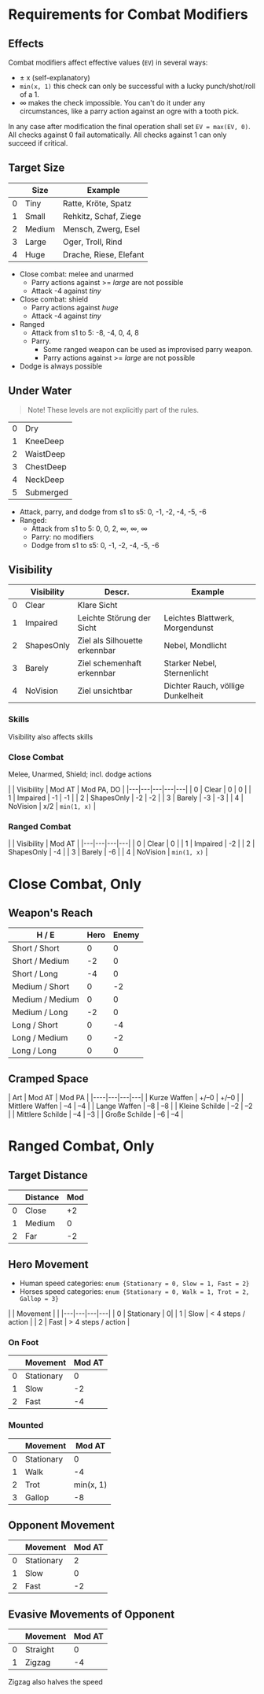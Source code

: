 # Requirements for Combat Modifiers

## Effects

Combat modifiers affect effective values (`EV`) in several ways:
- ± x (self-explanatory)
- `min(x, 1)` this check can only be successful with a lucky punch/shot/roll of a 1.
- &infin; makes the check impossible. You can't do it under any circumstances, like a parry action against an ogre with a tooth pick.

In any case after modification the final operation shall set `EV = max(EV, 0)`. All checks against 0 fail automatically. All checks against 1 can only succeed if critical.


## Target Size

| | Size  | Example |
|-|---|---|
| 0 | Tiny   | Ratte, Kröte, Spatz    |
| 1 | Small  | Rehkitz, Schaf, Ziege  |
| 2 | Medium | Mensch, Zwerg, Esel    |
| 3 | Large  | Oger, Troll, Rind      |
| 4 | Huge   | Drache, Riese, Elefant |


* Close combat: melee and unarmed
  * Parry actions against >= *large* are not possible
  * Attack -4 against *tiny*
* Close combat: shield
  * Parry actions against *huge*
  * Attack -4 against *tiny*
* Ranged
  * Attack from s1 to 5: -8, -4, 0, 4, 8
  * Parry. 
    * Some ranged weapon can be used as improvised parry weapon.
    * Parry actions against >= *large* are not possible
* Dodge is always possible



## Under Water

> Note! These levels are not explicitly part of the rules.

|   |   |
|---|---|
| 0 | Dry       |
| 1 | KneeDeep  |
| 2 | WaistDeep |
| 3 | ChestDeep |
| 4 | NeckDeep  |
| 5 | Submerged |

* Attack, parry, and dodge from s1 to s5: 0, -1, -2, -4, -5, -6
* Ranged: 
  * Attack from s1 to 5: 0, 0, 2, &infin;, &infin;, &infin;
  * Parry: no modifiers
  * Dodge from s1 to s5: 0, -1, -2, -4, -5, -6


## Visibility

|   | Visibility | Descr. | Example |
|---|---|---|---|
| 0 | Clear       | Klare Sicht                   |  |
| 1 | Impaired    | Leichte Störung der Sicht     | Leichtes Blattwerk, Morgendunst |
| 2 | ShapesOnly  | Ziel als Silhouette erkennbar | Nebel, Mondlicht |
| 3 | Barely      | Ziel schemenhaft erkennbar    | Starker Nebel, Sternenlicht |
| 4 | NoVision    | Ziel unsichtbar               | Dichter Rauch, völlige Dunkelheit |



### Skills

Visibility also affects skills


### Close Combat

Melee, Unarmed, Shield; incl. dodge actions

|   | Visibility | Mod AT | Mod PA, DO |
|---|---|---|---|---|
| 0 | Clear       |  0  |  0  |
| 1 | Impaired    | -1  | -1  |
| 2 | ShapesOnly  | -2  | -2  |
| 3 | Barely      | -3  | -3  |
| 4 | NoVision    | x/2 |  `min(1, x)` |


### Ranged Combat

|   | Visibility | Mod AT |
|---|---|---|---|
| 0 | Clear       |  0 |
| 1 | Impaired    | -2 |
| 2 | ShapesOnly  | -4 |
| 3 | Barely      | -6 |
| 4 | NoVision    | `min(1, x)` |






# Close Combat, Only

## Weapon's Reach


| H / E | Hero | Enemy |
|---|---|---|
| Short  / Short  |  0 |  0 |
| Short  / Medium | -2 |  0 |
| Short  / Long   | -4 |  0 |
| Medium / Short  |  0 | -2 |
| Medium / Medium |  0 |  0 |
| Medium / Long   | -2 |  0 |
| Long   / Short  |  0 | -4 |
| Long   / Medium |  0 | -2 |
| Long   / Long   |  0 |  0 |



## Cramped Space

| Art | Mod AT | Mod PA |
|----|---|---|---|
| Kurze Waffen     | +/–0 | +/–0 |
| Mittlere Waffen  | –4   |  –4 |
| Lange Waffen     | –8   |  –8 |
| Kleine Schilde   | –2   |  –2 |
| Mittlere Schilde | –4   |  –3 |
| Große Schilde    | –6   |  –4 |



# Ranged Combat, Only

## Target Distance

|   | Distance | Mod |
|---|---|---|
| 0 | Close    | +2 |
| 1 | Medium   |  0 |
| 2 | Far      | -2 |



## Hero Movement

* Human speed categories: `enum {Stationary = 0, Slow = 1, Fast = 2}`
* Horses speed categories: `enum {Stationary = 0, Walk = 1, Trot = 2, Gallop = 3}`

|   | Movement | |
|---|---|---|---|
| 0 | Stationary | 0|
| 1 | Slow       | < 4 steps / action |
| 2 | Fast       | > 4 steps / action |


### On Foot
|   | Movement | Mod AT |
|---|---|---|
| 0 | Stationary    |  0 |
| 1 | Slow          | -2 |
| 2 | Fast          | -4 |


### Mounted
|   | Movement | Mod AT |
|---|---|---|
| 0 | Stationary    |  0 |
| 1 | Walk          | -4 |
| 2 | Trot          | min(x, 1) |
| 3 | Gallop        | -8 |


## Opponent Movement

|   | Movement | Mod AT |
|---|---|---|
| 0 | Stationary    |  2 |
| 1 | Slow          | 0  |
| 2 | Fast          | -2 |


## Evasive Movements of Opponent

|   | Movement | Mod AT |
|---|---|---|
| 0 | Straight    |  0 |
| 1 | Zigzag      | -4 |

Zigzag also halves the speed


